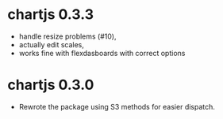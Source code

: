 # chartjs 0.3.3

+ handle resize problems (#10),
+ actually edit scales,
+ works fine with flexdasboards with correct options

# chartjs 0.3.0

+ Rewrote the package using S3 methods for easier dispatch.
